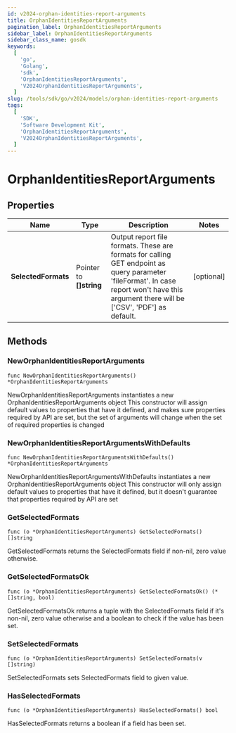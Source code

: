 ```yaml
---
id: v2024-orphan-identities-report-arguments
title: OrphanIdentitiesReportArguments
pagination_label: OrphanIdentitiesReportArguments
sidebar_label: OrphanIdentitiesReportArguments
sidebar_class_name: gosdk
keywords:
  [
    'go',
    'Golang',
    'sdk',
    'OrphanIdentitiesReportArguments',
    'V2024OrphanIdentitiesReportArguments',
  ]
slug: /tools/sdk/go/v2024/models/orphan-identities-report-arguments
tags:
  [
    'SDK',
    'Software Development Kit',
    'OrphanIdentitiesReportArguments',
    'V2024OrphanIdentitiesReportArguments',
  ]
---
```


# OrphanIdentitiesReportArguments

## Properties

| Name | Type | Description | Notes |
| --- | --- | --- | --- |
| **SelectedFormats** | Pointer to **[]string** | Output report file formats. These are formats for calling GET endpoint as query parameter 'fileFormat'. In case report won't have this argument there will be ['CSV', 'PDF'] as default. | [optional] |

## Methods

### NewOrphanIdentitiesReportArguments

`func NewOrphanIdentitiesReportArguments() *OrphanIdentitiesReportArguments`

NewOrphanIdentitiesReportArguments instantiates a new OrphanIdentitiesReportArguments object This constructor will assign default values to properties that have it defined, and makes sure properties required by API are set, but the set of arguments will change when the set of required properties is changed

### NewOrphanIdentitiesReportArgumentsWithDefaults

`func NewOrphanIdentitiesReportArgumentsWithDefaults() *OrphanIdentitiesReportArguments`

NewOrphanIdentitiesReportArgumentsWithDefaults instantiates a new OrphanIdentitiesReportArguments object This constructor will only assign default values to properties that have it defined, but it doesn't guarantee that properties required by API are set

### GetSelectedFormats

`func (o *OrphanIdentitiesReportArguments) GetSelectedFormats() []string`

GetSelectedFormats returns the SelectedFormats field if non-nil, zero value otherwise.

### GetSelectedFormatsOk

`func (o *OrphanIdentitiesReportArguments) GetSelectedFormatsOk() (*[]string, bool)`

GetSelectedFormatsOk returns a tuple with the SelectedFormats field if it's non-nil, zero value otherwise and a boolean to check if the value has been set.

### SetSelectedFormats

`func (o *OrphanIdentitiesReportArguments) SetSelectedFormats(v []string)`

SetSelectedFormats sets SelectedFormats field to given value.

### HasSelectedFormats

`func (o *OrphanIdentitiesReportArguments) HasSelectedFormats() bool`

HasSelectedFormats returns a boolean if a field has been set.
